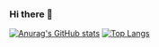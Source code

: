 ### Hi there 👋

<!--
**Karim-W/karim-w** is a ✨ _special_ ✨ repository because its `README.md` (this file) appears on your GitHub profile.

Here are some ideas to get you started:

- 🔭 I’m currently working on ...
- 🌱 I’m currently learning ...
- 👯 I’m looking to collaborate on ...
- 🤔 I’m looking for help with ...
- 💬 Ask me about ...
- 📫 How to reach me: ...
- 😄 Pronouns: ...
- ⚡ Fun fact: ...
-->

[![Anurag's GitHub stats](https://github-readme-stats.vercel.app/api?username=karim-w)](https://github.com/anuraghazra/github-readme-stats&count_private=true&theme=dark&show_icons=true)
[![Top Langs](https://github-readme-stats.vercel.app/api/top-langs/?username=karim-w&hide=objective-c,tex,makefile&exclude_repo=github-readme-stats,anuraghazra.github.io)](https://github.com/anuraghazra/github-readme-stats)
